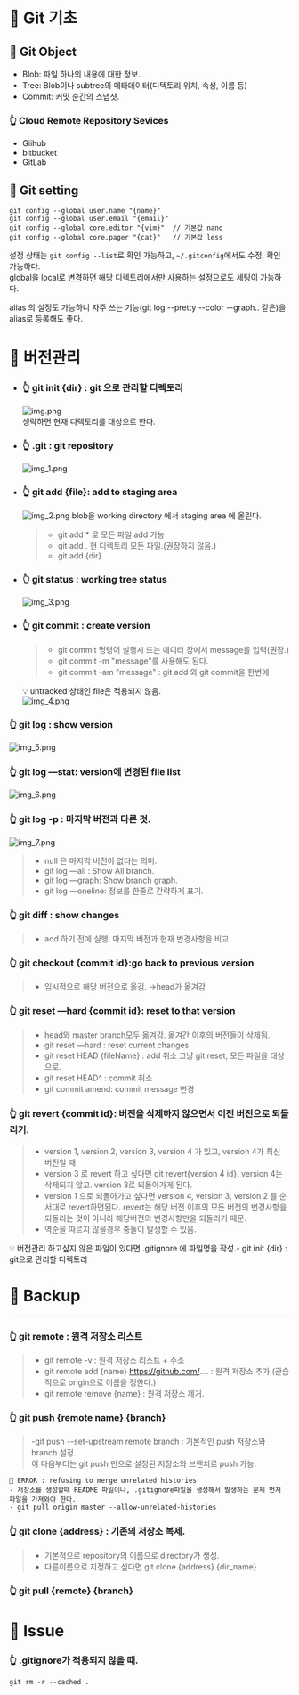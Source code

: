 # 📌 Git 기초

## 🧐 Git Object
- Blob: 파일 하나의 내용에 대한 정보.
- Tree: Blob이나 subtree의 메타데이터(디텍토리 위치, 속성, 이름 등)
- Commit: 커밋 순간의 스냅샷.


### 👆 Cloud Remote Repository Sevices
- Giihub
- bitbucket
- GitLab

## 🧐 Git setting

```
git config --global user.name "{name}" 
git config --global user.email "{email}"
git config --global core.editor "{vim}"  // 기본값 nano
git config --global core.pager "{cat}"   // 기본값 less
```

설정 상태는 `git config --list`로 확인 가능하고, `~/.gitconfig`에서도 수정, 확인 가능하다.   
global을 local로 변경하면 해당 디렉토리에서만 사용하는 설정으로도 세팅이 가능하다.

alias 의 설정도 가능하니 자주 쓰는 기능(git log --pretty --color --graph.. 같은)을 alias로 등록해도 좋다.


# 📌 버전관리 

- ### 👆 git init {dir} : git 으로 관리할 디렉토리    
    ![img.png](img.png)    
    생략하면 현재 디렉토리를 대상으로 한다.

- ### 👆 .git : git repository       
    ![img_1.png](img_1.png)          


- ### 👆 git add {file}: add to staging area       
    ![img_2.png](img_2.png)
    blob을 working directory 에서 staging area 에 올린다.
    > - git add * 로 모든 파일 add 가능   
    > - git add . 현 디렉토리 모든 파일.(권장하지 않음.)
    > - git add {dir}

- ### 👆 git status : working tree status      
    ![img_3.png](img_3.png)

- ### 👆 git commit : create version
    > - git commit 명령어 실행시 뜨는 에디터 창에서 message를 입력(권장.)
    > - git commit -m "message"를 사용해도 된다.
    > - git commit -am "message" : git add 와 git commit을 한번에

    💡️ untracked 상태인 file은 적용되지 않음.       
![img_4.png](img_4.png)

### 👆 git log : show version    
![img_5.png](img_5.png)

### 👆 git log —stat: version에 변경된 file list
![img_6.png](img_6.png)

### 👆 git log -p : 마지막 버전과 다른 것.      
![img_7.png](img_7.png)
> - null 은 마지막 버전이 없다는 의미.
> - git log —all : Show All branch.
> - git log —graph: Show branch graph.
> - git log —oneline: 정보를 한줄로 간략하게 표기.

### 👆 git diff : show changes

> - add 하기 전에 실행. 마지막 버전과 현재 변경사항을 비교.

### 👆 git checkout  {commit id}:go back to previous version

> - 임시적으로 해당 버전으로 옮김. →head가 옮겨감

### 👆 git reset —hard {commit id}: reset to that version

> - head와 master branch모두 옮겨감. 옮겨간 이후의 버전들이 삭제됨.
> - git reset —hard : reset current changes
> - git reset HEAD {fileName} : add 취소 그냥 git reset, 모든 파일을 대상으로.
> - git reset HEAD^ : commit 취소
> - git commit amend: commit message 변경

### 👆 git revert {commit id}: 버전을 삭제하지 않으면서 이전 버전으로 되돌리기.

> - version 1, version 2, version 3, version 4 가 있고, version 4가 최신 버전일 때
> - version 3 로 revert 하고 싶다면 git revert{version 4 id}. version 4는 삭제되지 않고. version 3로 되돌아가게 된다.
> - version 1 으로 되돌아가고 싶다면 version 4, version 3, version 2 를 순서대로 revert하면된다. revert는 해당 버전 이후의 모든 버전의 변경사항을 되돌리는 것이 아니라 해당버전의 변경사항만을 되돌리기 때문.
> - 역순을 따르지 않을경우 충돌이 발생할 수 있음.

💡 버전관리 하고싶지 않은 파일이 있다면 .gitignore 에 파일명을 작성.- git init {dir} : git으로 관리할 디렉토리   



# 📌 Backup
*****
### 👆 git remote : 원격 저장소 리스트
> - git remote -v : 원격 저장소 리스트 + 주소
> - git remote add {name} https://github.com/.... : 원격 저장소 추가.(관습적으로 origin으로 이름을 정한다.)   
> - git remote remove {name} : 원격 저장소 제거.

### 👆 git push {remote name} {branch}
> -git push --set-upstream remote branch : 기본적인 push 저장소와 branch 설정.    
> 이 다음부터는 git push 만으로 설정된 저장소와 브랜치로 push 가능.

    🧐 ERROR : refusing to merge unrelated histories
    - 저장소를 생성할때 README 파일이나, .gitignore파일을 생성해서 발생하는 문제 먼저 파일을 가져와야 한다.
    - git pull origin master --allow-unrelated-histories

### 👆 git clone {address} : 기존의 저장소 복제.
> - 기본적으로 repository의 이름으로 directory가 생성.
> - 다른이름으로 지정하고 싶다면 git clone {address} {dir_name}

### 👆 git pull {remote} {branch}


# 📌 Issue
### 👆 .gitignore가 적용되지 않을 때.
    git rm -r --cached .